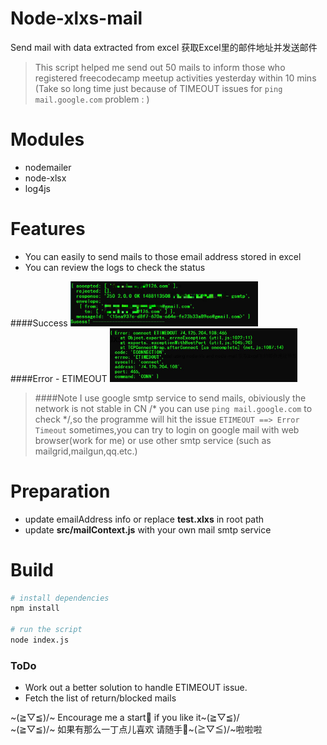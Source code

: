 # Node-xlxs-mail

Send mail with data extracted from excel   获取Excel里的邮件地址并发送邮件

  >This script helped me send out 50 mails to inform those who registered freecodecamp meetup activities yesterday within 10 mins (Take so long time just because of TIMEOUT issues for `ping mail.google.com` problem : )
  
# Modules
  - nodemailer
  - node-xlsx
  - log4js

# Features

  - You can easily to send mails to those email address stored in excel
  - You can review the logs to check the status

####Success 
<img src="img/Success.jpg" style="margin: 0 auto;width:300px"><br>
####Error - ETIMEOUT
<img src="img/Error.jpg" style="margin: 0 auto;width:300px"><br>

>####Note
>I use google smtp service to send mails, obiviously the network is not stable in CN /* you can use `ping mail.google.com` to check */,so the programme will hit the issue  `ETIMEOUT ==> Error Timeout` sometimes,you can try to login on google mail with web browser(work for me) or use other smtp service (such as mailgrid,mailgun,qq.etc.) 

# Preparation
- update emailAddress info or replace **test.xlxs** in root path
- update **src/mailContext.js**  with your own mail smtp service 

# Build
``` bash
# install dependencies
npm install

# run the script
node index.js

```

### ToDo
- Work out a better solution to handle ETIMEOUT issue.
- Fetch the list of return/blocked mails

~(≧▽≦)/~ Encourage me a start🌟 if you like it~(≧▽≦)/<br>
~(≧▽≦)/~  如果有那么一丁点儿喜欢 请随手🌟~(≧▽≦)/~啦啦啦 

